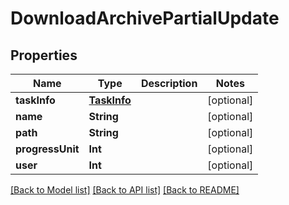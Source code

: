 # DownloadArchivePartialUpdate

## Properties

Name | Type | Description | Notes
------------ | ------------- | ------------- | -------------
**taskInfo** | [**TaskInfo**](TaskInfo.md) |  | [optional] 
**name** | **String** |  | [optional] 
**path** | **String** |  | [optional] 
**progressUnit** | **Int** |  | [optional] 
**user** | **Int** |  | [optional] 

[[Back to Model list]](../README.md#documentation-for-models) [[Back to API list]](../README.md#documentation-for-api-endpoints) [[Back to README]](../README.md)



